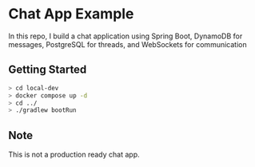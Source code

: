 # Chat App Example

In this repo,  I build a chat application using Spring Boot, DynamoDB for messages, PostgreSQL for threads, and WebSockets for communication



## Getting Started
```bash
> cd local-dev
> docker compose up -d
> cd ../
> ./gradlew bootRun
```


## Note
This is not a production ready chat app.

